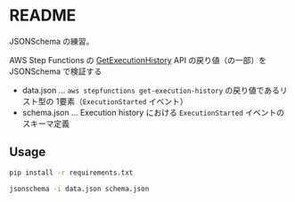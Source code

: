 # README

JSONSchema の練習。

AWS Step Functions の [GetExecutionHistory](https://docs.aws.amazon.com/step-functions/latest/apireference/API_GetExecutionHistory.html#API_GetExecutionHistory_RequestSyntax) API の戻り値（の一部）を JSONSchema で検証する

- data.json ... `aws stepfunctions get-execution-history` の戻り値であるリスト型の 1要素（`ExecutionStarted` イベント）
- schema.json ... Execution history における `ExecutionStarted` イベントのスキーマ定義

## Usage

```bash
pip install -r requirements.txt

jsonschema -i data.json schema.json
```

